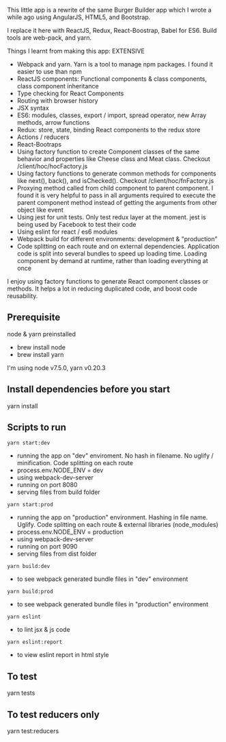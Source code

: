 This little app is a rewrite of the same Burger Builder app which I wrote a while ago using AngularJS, HTML5, and Bootstrap.

I replace it here with ReactJS, Redux, React-Boostrap, Babel for ES6. Build tools are web-pack, and yarn.

Things I learnt from making this app: EXTENSIVE
- Webpack and yarn. Yarn is a tool to manage npm packages. I found it easier to use than npm
- ReactJS components: Functional components & class components, class component inheritance
- Type checking for React Components
- Routing with browser history
- JSX syntax
- ES6: modules, classes, export / import, spread operator, new Array methods, arrow functions
- Redux: store, state, binding React components to the redux store
- Actions / reducers
- React-Bootraps
- Using factory function to create Component classes of the same behavior and properties like Cheese class and Meat class. Checkout /client/hoc/hocFactory.js
- Using factory functions to generate common methods for components like next(), back(), and isChecked(). Checkout /client/hoc/fnFactory.js
- Proxying method called from child component to parent component. I found it is very helpful to pass in all arguments required to execute the parent component method instead of getting the arguments from other object like event
- Using jest for unit tests. Only test redux layer at the moment. jest is being used by Facebook to test their code
- Using eslint for react / es6 modules
- Webpack build for different environments: development & "production"
- Code splitting on each route and on external dependencies. Application code is split into several bundles to speed up loading time. Loading component by demand at runtime, rather than loading everything at once

I enjoy using factory functions to generate React component classes or methods. It helps a lot in reducing duplicated code, and boost code reusability.

## Prerequisite
node & yarn preinstalled

- brew install node
- brew install yarn

I'm using node v7.5.0, yarn v0.20.3

## Install dependencies before you start
yarn install

## Scripts to run
```
yarn start:dev
```
  - running the app on "dev" enviroment. No hash in filename. No uglify / minification. Code splitting on each route
  - process.env.NODE_ENV = dev
  - using webpack-dev-server
  - running on port 8080
  - serving files from build folder
```
yarn start:prod
```
  - running the app on "production" environment. Hashing in file name. Uglify. Code splitting on each route &  external libraries (node_modules)
  - process.env.NODE_ENV = production
  - using webpack-dev-server
  - running on port 9090
  - serving files from dist folder

```
yarn build:dev
```
  - to see webpack generated bundle files in "dev" environment

```
yarn build:prod
```
  - to see webpack generated bundle files in "production" environment

```
yarn eslint
```
  - to lint jsx & js code

```
yarn eslint:report
```
  - to view eslint report in html style

## To test
yarn tests

## To test reducers only
yarn test:reducers
